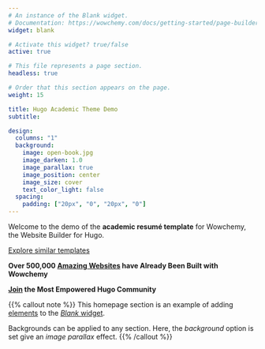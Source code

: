 ```yaml
---
# An instance of the Blank widget.
# Documentation: https://wowchemy.com/docs/getting-started/page-builder/
widget: blank

# Activate this widget? true/false
active: true

# This file represents a page section.
headless: true

# Order that this section appears on the page.
weight: 15

title: Hugo Academic Theme Demo
subtitle:

design:
  columns: "1"
  background:
    image: open-book.jpg
    image_darken: 1.0
    image_parallax: true
    image_position: center
    image_size: cover
    text_color_light: false
  spacing:
    padding: ["20px", "0", "20px", "0"]
---
```


Welcome to the demo of the **academic resumé template** for Wowchemy, the Website Builder for Hugo.

[Explore similar templates](https://wowchemy.com/templates/)

**Over 500,000 [Amazing Websites](https://wowchemy.com/) have Already Been Built with Wowchemy**

**[Join](https://wowchemy.com/templates/) the Most Empowered Hugo Community**

{{% callout note %}}
This homepage section is an example of adding [elements](https://wowchemy.com/docs/content/writing-markdown-latex/) to the [*Blank* widget](https://wowchemy.com/docs/getting-started/page-builder/).

Backgrounds can be applied to any section. Here, the *background* option is set give an *image parallax* effect.
{{% /callout %}}
